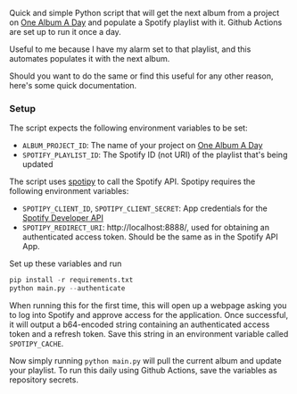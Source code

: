 Quick and simple Python script that will get the next album from a project on [One Album A Day](https://1001albumsgenerator.com/) and populate a Spotify playlist with it. Github Actions are set up to run it once a day.

Useful to me because I have my alarm set to that playlist, and this automates populates it with the next album.

Should you want to do the same or find this useful for any other reason, here's some quick documentation.

### Setup

The script expects the following environment variables to be set:
- `ALBUM_PROJECT_ID`: The name of your project on [One Album A Day](https://1001albumsgenerator.com/)
- `SPOTIFY_PLAYLIST_ID`: The Spotify ID (not URI) of the playlist that's being updated

The script uses [spotipy](https://github.com/spotipy-dev/spotipy) to call the Spotify API. Spotipy requires the following environment variables:
- `SPOTIPY_CLIENT_ID`, `SPOTIPY_CLIENT_SECRET`: App credentials for the [Spotify Developer API](https://developer.spotify.com/documentation/web-api)
- `SPOTIPY_REDIRECT_URI`: http://localhost:8888/, used for obtaining an authenticated access token. Should be the same as in the Spotify API App.

Set up these variables and run 

```python
pip install -r requirements.txt
python main.py --authenticate
```

When running this for the first time, this will open up a webpage asking you to log into Spotify and approve access for the application. Once successful, it will output a b64-encoded string containing an authenticated access token and a refresh token. Save this string in an environment variable called `SPOTIPY_CACHE`.

Now simply running `python main.py` will pull the current album and update your playlist. To run this daily using Github Actions, save the variables as repository secrets.